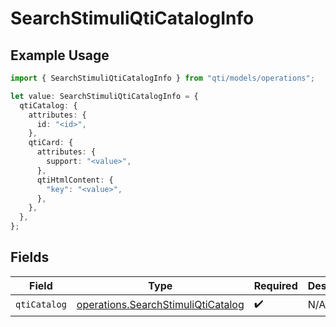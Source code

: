 # SearchStimuliQtiCatalogInfo

## Example Usage

```typescript
import { SearchStimuliQtiCatalogInfo } from "qti/models/operations";

let value: SearchStimuliQtiCatalogInfo = {
  qtiCatalog: {
    attributes: {
      id: "<id>",
    },
    qtiCard: {
      attributes: {
        support: "<value>",
      },
      qtiHtmlContent: {
        "key": "<value>",
      },
    },
  },
};
```

## Fields

| Field                                                                                    | Type                                                                                     | Required                                                                                 | Description                                                                              |
| ---------------------------------------------------------------------------------------- | ---------------------------------------------------------------------------------------- | ---------------------------------------------------------------------------------------- | ---------------------------------------------------------------------------------------- |
| `qtiCatalog`                                                                             | [operations.SearchStimuliQtiCatalog](../../models/operations/searchstimuliqticatalog.md) | :heavy_check_mark:                                                                       | N/A                                                                                      |